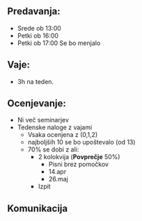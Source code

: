 ## **Predavanja:** 
- Srede ob 13:00
- Petki ob 16:00
- Petki ob 17:00
Se bo menjalo

## **Vaje**: 
- 3h na teden.

## **Ocenjevanje**:
- Ni več seminarjev
- Tedenske naloge z vajami
	- Vsaka ocenjena z (0,1,2)
	- najboljših 10 se bo upoštevalo (od 13)
	- 70%  se dobi z ali:
		- 2 kolokvija (**Povprečje** 50%)
			- Pisni brez pomočkov
			- 14.apr
			- 26.maj
		- Izpit

## Komunikacija

